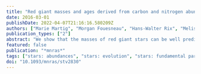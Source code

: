 ```yaml
---
title: "Red giant masses and ages derived from carbon and nitrogen abundances"
date: 2016-03-01
publishDate: 2022-04-07T21:16:16.580209Z
authors: ["Marie Martig", "Morgan Fouesneau", "Hans-Walter Rix", "Melissa Ness", "Szabolcs Mészáros", "D.~A. Garcı́a-Hernández", "Marc Pinsonneault", "Aldo Serenelli", "Victor Silva Aguirre", "Olga Zamora"]
publication_types: ["2"]
abstract: "We show that the masses of red giant stars can be well predicted from their photospheric carbon and nitrogen abundances, in conjunction with their spectroscopic stellar labels log g, T$_eff$, and [Fe/H]. This is qualitatively expected from mass- dependent post-main-sequence evolution. We here establish an empirical relation between these quantities by drawing on 1475 red giants with asteroseismic mass estimates from Kepler that also have spectroscopic labels from Apache Point Observatory Galactic Evolution Experiment (APOGEE) DR12. We assess the accuracy of our model, and find that it predicts stellar masses with fractional rms errors of about 14 per cent (typically 0.2 M$_ensuremathødot$). From these masses, we derive ages with rms errors of 40 per cent. This empirical model allows us for the first time to make age determinations (in the range 1-13 Gyr) for vast numbers of giant stars across the Galaxy. We apply our model to ensuremath∼52 000 stars in APOGEE DR12, for which no direct mass and age information was previously available. We find that these estimates highlight the vertical age structure of the Milky Way disc, and that the relation of age with [ensuremathα/M] and metallicity is broadly consistent with established expectations based on detailed studies of the solar neighbourhood."
featured: false
publication: "*mnras*"
tags: ["stars: abundances", "stars: evolution", "stars: fundamental parameters", "Astrophysics - Solar and Stellar Astrophysics", "Astrophysics - Astrophysics of Galaxies"]
doi: "10.1093/mnras/stv2830"
---
```


